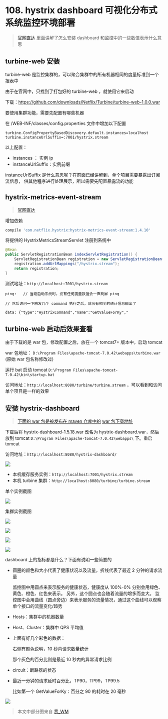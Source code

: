 # 108. hystrix dashboard 可视化分布式系统监控环境部署

> [官网直达](https://github.com/Netflix-Skunkworks/hystrix-dashboard/wiki)
里面讲解了怎么安装 dashboard 和监控中的一些数值表示什么意思

## turbine-web 安装
turbine-web 是监控集群的，可以聚合集群中的所有机器相同的度量标准到一个报表中

由于在官网中，只找到了打包好的 turbine-web ，就使用它来启动

下载：https://github.com/downloads/Netflix/Turbine/turbine-web-1.0.0.war

要使用集群功能，需要先配置有哪些机器

在 /WEB-INF/classes/config.properties 文件中增加以下配置

```
turbine.ConfigPropertyBasedDiscovery.default.instances=localhost
turbine.instanceUrlSuffix=:7001/hystrix.stream
```

以上配置：

- instances ： 实例 ip
- instanceUrlSuffix：实例前缀

instanceUrlSuffix 是什么意思呢？在前面已经讲解到，单个项目需要暴露出订阅流信息，
供其他程序进行处理展示，所以需要先配置暴露流的功能

## hystrix-metrics-event-stream
> [官网直达](https://github.com/Netflix/Hystrix/tree/master/hystrix-contrib/hystrix-metrics-event-stream)

增加依赖

```groovy
compile 'com.netflix.hystrix:hystrix-metrics-event-stream:1.4.10'
```

将提供的 HystrixMetricsStreamServlet 注册到系统中

```java
@Bean
public ServletRegistrationBean indexServletRegistration() {
    ServletRegistrationBean registration = new ServletRegistrationBean(new HystrixMetricsStreamServlet());
    registration.addUrlMappings("/hystrix.stream");
    return registration;
}

```

测试地址：`http://localhost:7001/hystrix.stream`

```
ping:   // 当刚启动系统时，没有任何度量数据会一直刷屏 ping

// 然后访问一下触发几个 command 执行之后，就会有相关的统计信息输出了

data: {"type":"HystrixCommand","name":"GetValueForKy","
```

## turbine-web 启动后效果查看
由于下载的是 war 包，修改配置之后，放在一个 tomcat7+ 版本中，启动 tomcat

war 包地址： `D:\Program Files\apache-tomcat-7.0.42\webapps\turbine.war` (原始 war 包名称修改过)

运行 bat 启动 tomcat `D:\Program Files\apache-tomcat-7.0.42\bin\startup.bat`

访问地址：`http://localhost:8080/turbine/turbine.stream` ，可以看到和访问单个项目是一样的效果

## 安装 hystrix-dashboard

> [下面的 war 包是被发布在 maven 仓库中的](https://search.maven.org/search?q=a:hystrix-dashboard)
> [war 包下载地址](https://search.maven.org/remotecontent?filepath=com/netflix/hystrix/hystrix-dashboard/1.5.18/hystrix-dashboard-1.5.18.war)

下载后将 hystrix-dashboard-1.5.18.war 改名为 hystrix-dashboard.war，然后放到 tomcat `D:\Program Files\apache-tomcat-7.0.42\webapps\` 下。重启 tomcat

访问地址：`http://localhost:8080/hystrix-dashboard/`

![](./assets/markdown-img-paste-20190616175917743.png)

- 本机缓存服务实例：`http://localhost:7001/hystrix.stream`
- 本机 turbine 集群：`http://localhost:8080/turbine/turbine.stream`

单个实例截图

![](./assets/markdown-img-paste-2019061618013443.png)

集群实例截图

![](./assets/markdown-img-paste-20190616180232277.png)

![](./assets/markdown-img-paste-20190616180251343.png)

![](./assets/markdown-img-paste-20190616180321706.png)

![](./assets/markdown-img-paste-2019061618083666.png)

dashboard 上的指标都是什么？下面有说明一些简要的

- 圆圈的颜色和大小代表了健康状况以及流量，折线代表了最近 2 分钟的请求流量

     监控图中用圆点来表示服务的健康状态，健康度从 100%-0% 分别会用绿色、黄色、橙色、红色来表示。 另外，这个圆点也会随着流量的增多而变大。 监控图中会用曲线（圆点旁边）来表示服务的流量情况，通过这个曲线可以观察单个接口的流量变化/趋势
- Hosts：集群中的机器数量
- Host、Cluster：集群中 QPS 平均值
- 上面有好几个彩色的数据：

    右侧有颜色说明，10 秒内请求数量统计

    那个灰色的百分比则是最近 10 秒内的异常请求比例
- circuit：断路器的状态

- 最近一分钟的请求延时百分比，TP90，TP99，TP99.5

    比如第一个 GetValueForKy：百分之 90 的耗时在 20 毫秒

![](./assets/markdown-img-paste-20190616181619375.png)

> 本文中部分图来自 [贲_WM](https://blog.csdn.net/wm6752062/article/details/86136204)
